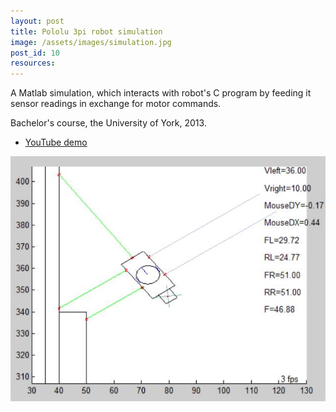 ```yaml
---
layout: post
title: Pololu 3pi robot simulation
image: /assets/images/simulation.jpg
post_id: 10
resources:
---
```

<p>A Matlab simulation, which interacts with robot's C program by feeding it sensor readings in exchange for motor commands.</p>
<p>Bachelor's course, the University of York, 2013. </p>
<p><ul>
<li><u><a href="https://youtu.be/pkLsCqnddj8">YouTube demo</a></u></li>
</ul></p>
<p><img src="/assets/images/simulation.jpg"></p>